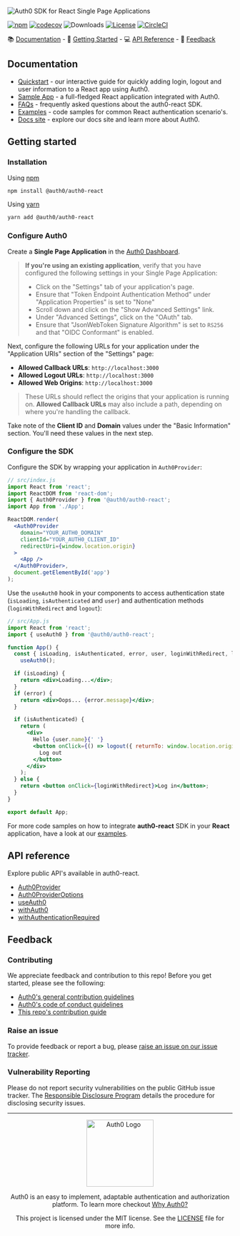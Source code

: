 ![Auth0 SDK for React Single Page Applications](https://cdn.auth0.com/website/sdks/banners/auth0-react-banner.png)

[![npm](https://img.shields.io/npm/v/@auth0/auth0-react.svg?style=flat)](https://www.npmjs.com/package/@auth0/auth0-react)
[![codecov](https://img.shields.io/codecov/c/github/auth0/auth0-react/master.svg?style=flat)](https://codecov.io/gh/auth0/auth0-react)
![Downloads](https://img.shields.io/npm/dw/@auth0/auth0-react)
[![License](https://img.shields.io/:license-mit-blue.svg?style=flat)](https://opensource.org/licenses/MIT)
[![CircleCI](https://img.shields.io/circleci/build/github/auth0/auth0-react.svg?branch=master&style=flat)](https://circleci.com/gh/auth0/auth0-react)

📚 [Documentation](#documentation) - 🚀 [Getting Started](#getting-started) - 💻 [API Reference](#api-reference) - 💬 [Feedback](#feedback)

## Documentation

- [Quickstart](https://auth0.com/docs/quickstart/spa/react) - our interactive guide for quickly adding login, logout and user information to a React app using Auth0.
- [Sample App](https://github.com/auth0-samples/auth0-react-samples/tree/master/Sample-01) - a full-fledged React application integrated with Auth0.
- [FAQs](https://github.com/auth0/auth0-react/blob/master/FAQ.md) - frequently asked questions about the auth0-react SDK.
- [Examples](https://github.com/auth0/auth0-react/blob/master/EXAMPLES.md) - code samples for common React authentication scenario's.
- [Docs site](https://www.auth0.com/docs) - explore our docs site and learn more about Auth0.

## Getting started

### Installation

Using [npm](https://npmjs.org/)

```bash
npm install @auth0/auth0-react
```

Using [yarn](https://yarnpkg.com/)

```bash
yarn add @auth0/auth0-react
```

### Configure Auth0

Create a **Single Page Application** in the [Auth0 Dashboard](https://manage.auth0.com/#/applications).

> **If you're using an existing application**, verify that you have configured the following settings in your Single Page Application:
>
> - Click on the "Settings" tab of your application's page.
> - Ensure that "Token Endpoint Authentication Method" under "Application Properties" is set to "None"
> - Scroll down and click on the "Show Advanced Settings" link.
> - Under "Advanced Settings", click on the "OAuth" tab.
> - Ensure that "JsonWebToken Signature Algorithm" is set to `RS256` and that "OIDC Conformant" is enabled.

Next, configure the following URLs for your application under the "Application URIs" section of the "Settings" page:

- **Allowed Callback URLs**: `http://localhost:3000`
- **Allowed Logout URLs**: `http://localhost:3000`
- **Allowed Web Origins**: `http://localhost:3000`

> These URLs should reflect the origins that your application is running on. **Allowed Callback URLs** may also include a path, depending on where you're handling the callback.

Take note of the **Client ID** and **Domain** values under the "Basic Information" section. You'll need these values in the next step.

### Configure the SDK

Configure the SDK by wrapping your application in `Auth0Provider`:

```jsx
// src/index.js
import React from 'react';
import ReactDOM from 'react-dom';
import { Auth0Provider } from '@auth0/auth0-react';
import App from './App';

ReactDOM.render(
  <Auth0Provider
    domain="YOUR_AUTH0_DOMAIN"
    clientId="YOUR_AUTH0_CLIENT_ID"
    redirectUri={window.location.origin}
  >
    <App />
  </Auth0Provider>,
  document.getElementById('app')
);
```

Use the `useAuth0` hook in your components to access authentication state (`isLoading`, `isAuthenticated` and `user`) and authentication methods (`loginWithRedirect` and `logout`):

```jsx
// src/App.js
import React from 'react';
import { useAuth0 } from '@auth0/auth0-react';

function App() {
  const { isLoading, isAuthenticated, error, user, loginWithRedirect, logout } =
    useAuth0();

  if (isLoading) {
    return <div>Loading...</div>;
  }
  if (error) {
    return <div>Oops... {error.message}</div>;
  }

  if (isAuthenticated) {
    return (
      <div>
        Hello {user.name}{' '}
        <button onClick={() => logout({ returnTo: window.location.origin })}>
          Log out
        </button>
      </div>
    );
  } else {
    return <button onClick={loginWithRedirect}>Log in</button>;
  }
}

export default App;
```

For more code samples on how to integrate **auth0-react** SDK in your **React** application, have a look at our [examples](https://github.com/auth0/auth0-react/blob/master/EXAMPLES.md).

## API reference

Explore public API's available in auth0-react.

- [Auth0Provider](https://auth0.github.io/auth0-react/modules.html#Auth0Provider)
- [Auth0ProviderOptions](https://auth0.github.io/auth0-react/interfaces/Auth0ProviderOptions.html)
- [useAuth0](https://auth0.github.io/auth0-react/modules.html#useAuth0)
- [withAuth0](https://auth0.github.io/auth0-react/modules.html#withAuth0)
- [withAuthenticationRequired](https://auth0.github.io/auth0-react/modules.html#withAuthenticationRequired)

## Feedback

### Contributing

We appreciate feedback and contribution to this repo! Before you get started, please see the following:

- [Auth0's general contribution guidelines](https://github.com/auth0/open-source-template/blob/master/GENERAL-CONTRIBUTING.md)
- [Auth0's code of conduct guidelines](https://github.com/auth0/open-source-template/blob/master/CODE-OF-CONDUCT.md)
- [This repo's contribution guide](https://github.com/auth0/auth0-react/blob/master/CONTRIBUTING.md)

### Raise an issue

To provide feedback or report a bug, please [raise an issue on our issue tracker](https://github.com/auth0/auth0-react/issues).

### Vulnerability Reporting

Please do not report security vulnerabilities on the public GitHub issue tracker. The [Responsible Disclosure Program](https://auth0.com/responsible-disclosure-policy) details the procedure for disclosing security issues.

---

<p align="center">
  <picture>
    <source media="(prefers-color-scheme: light)" srcset="https://cdn.auth0.com/website/sdks/logos/auth0_light_mode.png"   width="150">
    <source media="(prefers-color-scheme: dark)" srcset="https://cdn.auth0.com/website/sdks/logos/auth0_dark_mode.png" width="150">
    <img alt="Auth0 Logo" src="https://cdn.auth0.com/website/sdks/logos/auth0_light_mode.png" width="150">
  </picture>
</p>
<p align="center">Auth0 is an easy to implement, adaptable authentication and authorization platform. To learn more checkout <a href="https://auth0.com/why-auth0">Why Auth0?</a></p>
<p align="center">
This project is licensed under the MIT license. See the <a href="https://github.com/auth0/auth0-react/blob/master/LICENSE"> LICENSE</a> file for more info.</p>
